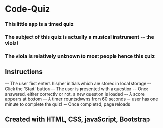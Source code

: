 # Code-Quiz

### This little app is a timed quiz
### The subject of this quiz is actually a musical instrument -- the viola!
### The viola is relatively unknown to most people hence this quiz

## Instructions
-- The user first enters his/her initials which are stored in local storage
-- Click the 'Start' button
-- The user is presented with a question
-- Once answered, either correctly or not, a new question is loaded
-- A score appears at bottom 
-- A timer countsdowns from 60 seconds -- user has one minute to complete the quiz!
-- Once completed, page reloads

## Created with HTML, CSS, javaScript, Bootstrap

